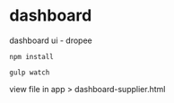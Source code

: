 # dashboard
dashboard ui - dropee

``` npm install ```

``` gulp watch ```

view file in app > dashboard-supplier.html
